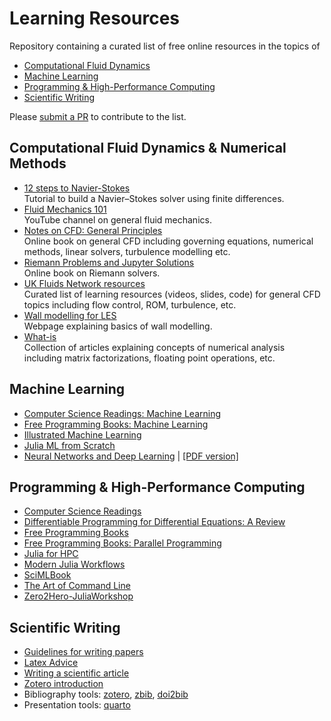 # Learning Resources

Repository containing a curated list of free online resources in the topics of
- [Computational Fluid Dynamics](#computational-fluid-dynamics)
- [Machine Learning](#machine-learning)
- [Programming & High-Performance Computing](#programming--high-performance-computing)
- [Scientific Writing](#scientific-writing)

Please [submit a PR](https://github.com/b-fg/learning-resources/compare) to contribute to the list.

## Computational Fluid Dynamics & Numerical Methods
- [12 steps to Navier-Stokes](https://lorenabarba.com/blog/cfd-python-12-steps-to-navier-stokes/)<br>
Tutorial to build a Navier–Stokes solver using finite differences.
- [Fluid Mechanics 101](https://www.youtube.com/@fluidmechanics101)<br>
YouTube channel on general fluid mechanics.
- [Notes on CFD: General Principles](https://doc.cfd.direct/notes/cfd-general-principles/)<br>
Online book on general CFD including governing equations, numerical methods, linear solvers, turbulence modelling etc.
- [Riemann Problems and Jupyter Solutions](https://www.clawpack.org/riemann_book/html/Index.html)<br>
Online book on Riemann solvers.
- [UK Fluids Network resources](https://fluids.ac.uk/researcher-resources)<br>
Curated list of learning resources (videos, slides, code) for general CFD topics including flow control, ROM, turbulence, etc.
- [Wall modelling for LES](https://wmles.umd.edu/)<br>
Webpage explaining basics of wall modelling.
- [What-is](https://github.com/higham/what-is)<br>
Collection of articles explaining concepts of numerical analysis including matrix factorizations, floating point operations, etc.

## Machine Learning
- [Computer Science Readings: Machine Learning](https://github.com/amilajack/reading/tree/master/Machine_Learning)
- [Free Programming Books: Machine Learning](https://github.com/EbookFoundation/free-programming-books/blob/main/books/free-programming-books-subjects.md#machine-learning)
- [Illustrated Machine Learning](https://illustrated-machine-learning.github.io/)
- [Julia ML from Scratch](https://github.com/odsl-team/julia-ml-from-scratch)
- [Neural Networks and Deep Learning](http://neuralnetworksanddeeplearning.com/index.html) | [\[PDF version\]](https://github.com/antonvladyka/neuralnetworksanddeeplearning.com.pdf)

## Programming & High-Performance Computing
- [Computer Science Readings](https://github.com/amilajack/reading)
- [Differentiable Programming for Differential Equations: A Review](https://arxiv.org/abs/2406.09699)
- [Free Programming Books](https://github.com/EbookFoundation/free-programming-books)
- [Free Programming Books: Parallel Programming](https://github.com/EbookFoundation/free-programming-books/blob/main/books/free-programming-books-subjects.md#parallel-programming)
- [Julia for HPC](https://jblaschke.github.io/HPC-Julia/)
- [Modern Julia Workflows](https://modernjuliaworkflows.org/)
- [SciMLBook](https://github.com/SciML/SciMLBook)
- [The Art of Command Line](https://github.com/jlevy/the-art-of-command-line)
- [Zero2Hero-JuliaWorkshop](https://github.com/Datseris/Zero2Hero-JuliaWorkshop)

## Scientific Writing
- [Guidelines for writing papers](https://github.com/jerabaul29/guidelines_writing_papers)
- [Latex Advice](https://github.com/dspinellis/latex-advice)
- [Writing a scientific article](https://doi.org/10.1016/j.eurger.2015.08.005)
- [Zotero introduction](https://aweymo-ui.github.io/zotero_intro/)
- Bibliography tools: [zotero](https://www.zotero.org/), [zbib](https://zbib.org/), [doi2bib](https://www.doi2bib.org/)
- Presentation tools: [quarto](https://quarto.org/docs/presentations/revealjs/)
